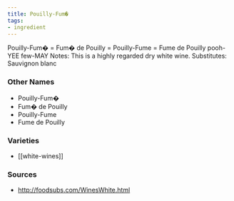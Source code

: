```yaml
---
title: Pouilly-Fum�
tags:
- ingredient
---
```

Pouilly-Fum� = Fum� de Pouilly = Pouilly-Fume = Fume de Pouilly pooh-YEE few-MAY Notes: This is a highly regarded dry white wine. Substitutes: Sauvignon blanc

### Other Names

* Pouilly-Fum�
* Fum� de Pouilly
* Pouilly-Fume
* Fume de Pouilly

### Varieties

* [[white-wines]]

### Sources
* http://foodsubs.com/WinesWhite.html
